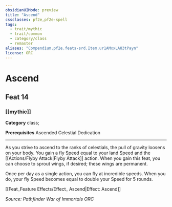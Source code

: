 ```yaml
---
obsidianUIMode: preview
title: "Ascend"
cssclasses: pf2e,pf2e-spell
tags:
  - trait/mythic
  - trait/common
  - category/class
  - remaster
aliases: "Compendium.pf2e.feats-srd.Item.ur1AMxxLAO3tPayn"
license: ORC
---
```

# Ascend
## Feat 14
### [[mythic]]

**Category** class; 



**Prerequisites** Ascended Celestial Dedication
* * *
As you strive to ascend to the ranks of celestials, the pull of gravity loosens on your body. You gain a fly Speed equal to your land Speed and the [[Actions/Flyby Attack|Flyby Attack]] action. When you gain this feat, you can choose to sprout wings, if desired; these wings are permanent.

Once per day as a single action, you can fly at incredible speeds. When you do, your fly Speed becomes equal to double your Speed for 5 rounds.

[[Feat_Feature Effects/Effect_ Ascend|Effect: Ascend]]

*Source: Pathfinder War of Immortals*
*ORC*